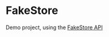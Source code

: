 # FakeStore

Demo project, using the [FakeStore API](https://github.com/keikaavousi/fake-store-api)
